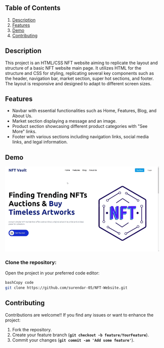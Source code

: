 ## **Table of Contents**

1. [Description](https://chat.openai.com/c/f59dc7f7-9291-4b9b-8097-d5d1f2d3986c#description)
2. [Features](https://chat.openai.com/c/f59dc7f7-9291-4b9b-8097-d5d1f2d3986c#features)
3. [Demo](https://chat.openai.com/c/f59dc7f7-9291-4b9b-8097-d5d1f2d3986c#demo)
4. [Contributing](https://chat.openai.com/c/f59dc7f7-9291-4b9b-8097-d5d1f2d3986c#contributing)

## **Description**

This project is an HTML/CSS NFT website aiming to replicate the layout and structure of a basic NFT website main page. It utilizes HTML for the structure and CSS for styling, replicating several key components such as the header, navigation bar, market section, super hot sections, and footer. The layout is responsive and designed to adapt to different screen sizes.

## **Features**

- Navbar with essential functionalities such as Home, Features, Blog, and About Us.
- Market section displaying a message and an image.
- Product section showcasing different product categories with "See More" links.
- Footer with various sections including navigation links, social media links, and legal information.

## **Demo**

![alt text](nft.gif)

### **Clone the repository:**

Open the project in your preferred code editor:

```bash
bashCopy code
git clone https://github.com/surendar-05/NFT-Website.git

```

## **Contributing**

Contributions are welcome!! If you find any issues or want to enhance the project:

1. Fork the repository.
2. Create your feature branch (**`git checkout -b feature/YourFeature`**).
3. Commit your changes (**`git commit -am 'Add some feature'`**).
